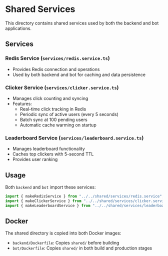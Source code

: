 # Shared Services

This directory contains shared services used by both the backend and bot applications.

## Services

### Redis Service (`services/redis.service.ts`)
- Provides Redis connection and operations
- Used by both backend and bot for caching and data persistence

### Clicker Service (`services/clicker.service.ts`)
- Manages click counting and syncing
- Features:
  - Real-time click tracking in Redis
  - Periodic sync of active users (every 5 seconds)
  - Batch sync at 100 pending users
  - Automatic cache warming on startup

### Leaderboard Service (`services/leaderboard.service.ts`)
- Manages leaderboard functionality
- Caches top clickers with 5-second TTL
- Provides user ranking

## Usage

Both `backend` and `bot` import these services:

```typescript
import { makeRedisService } from "../../shared/services/redis.service";
import { makeClickerService } from "../../shared/services/clicker.service";
import { makeLeaderboardService } from "../../shared/services/leaderboard.service";
```

## Docker

The shared directory is copied into both Docker images:
- `backend/Dockerfile`: Copies `shared/` before building
- `bot/Dockerfile`: Copies `shared/` in both build and production stages
